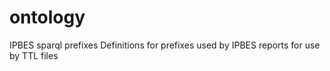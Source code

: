 # ontology
IPBES sparql prefixes
Definitions for prefixes used by IPBES reports for use by TTL files 
